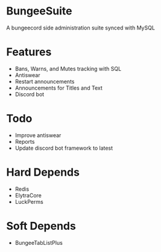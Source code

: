 # BungeeSuite
A bungeecord side administration suite synced with MySQL

# Features
- Bans, Warns, and Mutes tracking with SQL 
- Antiswear
- Restart announcements
- Announcements for Titles and Text
- Discord bot 


# Todo
- Improve antiswear
- Reports
- Update discord bot framework to latest

# Hard Depends
- Redis
- ElytraCore
- LuckPerms

# Soft Depends
- BungeeTabListPlus
